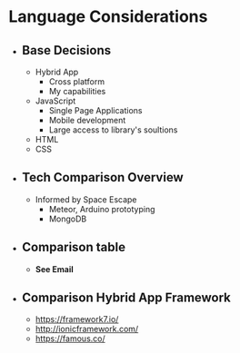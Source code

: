 # Language Considerations
* ## Base Decisions
    * Hybrid App
        * Cross platform
        * My capabilities
    * JavaScript
        * Single Page Applications
        * Mobile development
        * Large access to library's soultions
    * HTML
    * CSS

* ## Tech Comparison Overview
    * Informed by Space Escape
        * Meteor, Arduino prototyping
        * MongoDB

* ## Comparison table
    * __See Email__

* ## Comparison Hybrid App Framework
    * https://framework7.io/
    * http://ionicframework.com/
    * https://famous.co/
